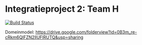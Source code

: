 # Integratieproject 2: Team H

[![Build Status](https://travis-ci.org/sliman180/IntegratieProject2_TeamH_Spring.svg?branch=master)](https://travis-ci.org/sliman180/IntegratieProject2_TeamH_Spring)

Domeinmodel: https://drive.google.com/folderview?id=0B3m_re-cRkm6QlFZN2llUFlRUTQ&usp=sharing
